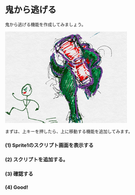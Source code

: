 # 鬼から逃げる


鬼から逃げる機能を作成してみましょう。

![](about.png)



まずは、上キーを押したら、上に移動する機能を追加してみます。



### (1) Sprite1のスクリプト画面を表示する



### (2) スクリプトを追加する。



### (3) 確認する



### (4) Good!
